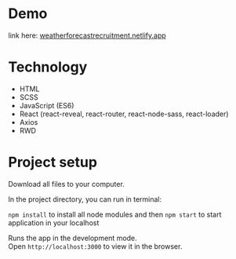 # Demo 
link here: [weatherforecastrecruitment.netlify.app](weatherforecastrecruitment.netlify.app)

# Technology
- HTML
- SCSS
- JavaScript (ES6)
- React (react-reveal, react-router, react-node-sass, react-loader)
- Axios
- RWD

# Project setup

Download all files to your computer.

In the project directory, you can run in terminal:

`npm install` to install all node modules
and then `npm start` to start application in your localhost

Runs the app in the development mode.\
Open `http://localhost:3000` to view it in the browser.
